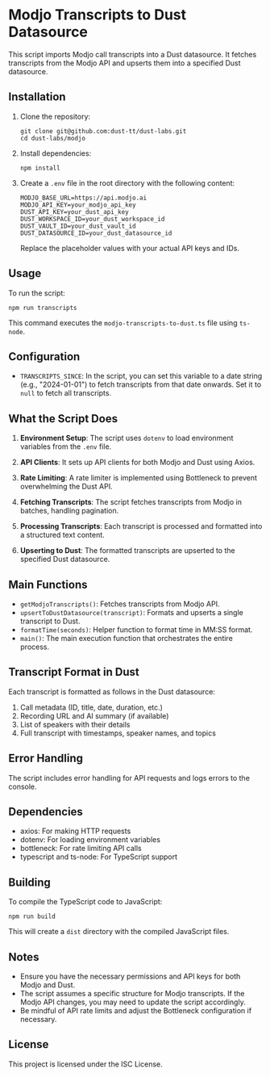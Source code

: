# Modjo Transcripts to Dust Datasource

This script imports Modjo call transcripts into a Dust datasource. It fetches transcripts from the Modjo API and upserts them into a specified Dust datasource.

## Installation

1. Clone the repository:

   ```
   git clone git@github.com:dust-tt/dust-labs.git
   cd dust-labs/modjo
   ```

2. Install dependencies:

   ```
   npm install
   ```

3. Create a `.env` file in the root directory with the following content:
   ```
   MODJO_BASE_URL=https://api.modjo.ai
   MODJO_API_KEY=your_modjo_api_key
   DUST_API_KEY=your_dust_api_key
   DUST_WORKSPACE_ID=your_dust_workspace_id
   DUST_VAULT_ID=your_dust_vault_id
   DUST_DATASOURCE_ID=your_dust_datasource_id
   ```
   Replace the placeholder values with your actual API keys and IDs.

## Usage

To run the script:

```
npm run transcripts
```

This command executes the `modjo-transcripts-to-dust.ts` file using `ts-node`.

## Configuration

- `TRANSCRIPTS_SINCE`: In the script, you can set this variable to a date string (e.g., "2024-01-01") to fetch transcripts from that date onwards. Set it to `null` to fetch all transcripts.

## What the Script Does

1. **Environment Setup**: The script uses `dotenv` to load environment variables from the `.env` file.

2. **API Clients**: It sets up API clients for both Modjo and Dust using Axios.

3. **Rate Limiting**: A rate limiter is implemented using Bottleneck to prevent overwhelming the Dust API.

4. **Fetching Transcripts**: The script fetches transcripts from Modjo in batches, handling pagination.

5. **Processing Transcripts**: Each transcript is processed and formatted into a structured text content.

6. **Upserting to Dust**: The formatted transcripts are upserted to the specified Dust datasource.

## Main Functions

- `getModjoTranscripts()`: Fetches transcripts from Modjo API.
- `upsertToDustDatasource(transcript)`: Formats and upserts a single transcript to Dust.
- `formatTime(seconds)`: Helper function to format time in MM:SS format.
- `main()`: The main execution function that orchestrates the entire process.

## Transcript Format in Dust

Each transcript is formatted as follows in the Dust datasource:

1. Call metadata (ID, title, date, duration, etc.)
2. Recording URL and AI summary (if available)
3. List of speakers with their details
4. Full transcript with timestamps, speaker names, and topics

## Error Handling

The script includes error handling for API requests and logs errors to the console.

## Dependencies

- axios: For making HTTP requests
- dotenv: For loading environment variables
- bottleneck: For rate limiting API calls
- typescript and ts-node: For TypeScript support

## Building

To compile the TypeScript code to JavaScript:

```
npm run build
```

This will create a `dist` directory with the compiled JavaScript files.

## Notes

- Ensure you have the necessary permissions and API keys for both Modjo and Dust.
- The script assumes a specific structure for Modjo transcripts. If the Modjo API changes, you may need to update the script accordingly.
- Be mindful of API rate limits and adjust the Bottleneck configuration if necessary.

## License

This project is licensed under the ISC License.
